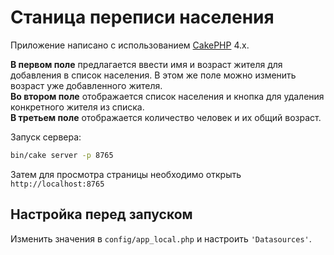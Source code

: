 # Станица переписи населения

Приложение написано с использованием [CakePHP](https://cakephp.org) 4.x.

<b>В первом поле</b> предлагается ввести имя и возраст жителя для добавления в список населения. В этом же поле можно изменить возраст уже добавленного жителя.\
<b>Во втором поле</b> отображается список населения и кнопка для удаления конкретного жителя из списка.\
<b>В третьем поле</b> отображается количество человек и их общий возраст.


Запуск сервера:

```bash
bin/cake server -p 8765
```

Затем для просмотра страницы необходимо открыть `http://localhost:8765`

## Настройка перед запуском

Изменить значения в `config/app_local.php` и настроить
`'Datasources'`.
